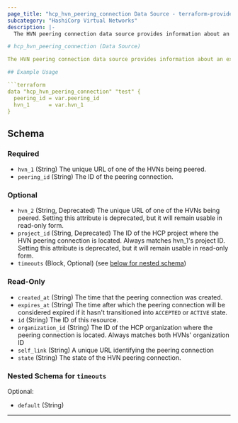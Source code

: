 ```yaml
---
page_title: "hcp_hvn_peering_connection Data Source - terraform-provider-hcp"
subcategory: "HashiCorp Virtual Networks"
description: |-
  The HVN peering connection data source provides information about an existing peering connection between HVNs.

# hcp_hvn_peering_connection (Data Source)

The HVN peering connection data source provides information about an existing peering connection between HVNs.

## Example Usage

```terraform
data "hcp_hvn_peering_connection" "test" {
  peering_id = var.peering_id
  hvn_1      = var.hvn_1
}
```

<!-- schema generated by tfplugindocs -->
## Schema

### Required

- `hvn_1` (String) The unique URL of one of the HVNs being peered.
- `peering_id` (String) The ID of the peering connection.

### Optional

- `hvn_2` (String, Deprecated) The unique URL of one of the HVNs being peered. Setting this attribute is deprecated, but it will remain usable in read-only form.
- `project_id` (String, Deprecated) The ID of the HCP project where the HVN peering connection is located. Always matches hvn_1's project ID. Setting this attribute is deprecated, but it will remain usable in read-only form.
- `timeouts` (Block, Optional) (see [below for nested schema](#nestedblock--timeouts))

### Read-Only

- `created_at` (String) The time that the peering connection was created.
- `expires_at` (String) The time after which the peering connection will be considered expired if it hasn't transitioned into `ACCEPTED` or `ACTIVE` state.
- `id` (String) The ID of this resource.
- `organization_id` (String) The ID of the HCP organization where the peering connection is located. Always matches both HVNs' organization ID
- `self_link` (String) A unique URL identifying the peering connection
- `state` (String) The state of the HVN peering connection.

<a id="nestedblock--timeouts"></a>
### Nested Schema for `timeouts`

Optional:

- `default` (String)

---
```

